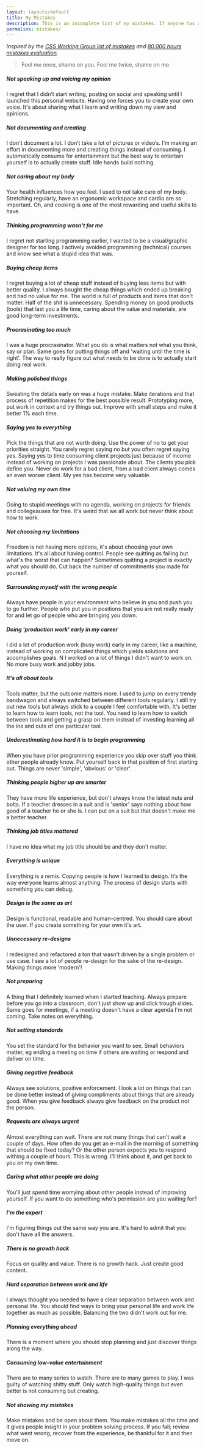 ```yaml
---
layout: layouts/default
title: My Mistakes
description: This is an incomplete list of my mistakes. If anyone has a time machine hit me up, I would love to go back in time to correct them. Listing these here  might prevent me from future mistakes. This is just my unique perspective. We each have our own opinions and approach to how we solve problems.
permalink: mistakes/
---
```


*Inspired by the [CSS Working Group list of mistakes][csswg] and [80.000 hours mistakes evaluation][hours].*

> Fool me once, shame on you. Fool me twice, shame on me. 

##### Not speaking up and voicing my opinion
I regret that I didn’t start writing, posting on social and speaking until I launched this personal website. Having one  forces you to create your own voice. It's about sharing what I learn and writing down my view and opinions. 

##### Not documenting and creating
I don't document a lot. I don’t take a lot of pictures or video’s. I’m making an effort in documenting more and creating things instead of consuming. I automatically consume for entertainment but the best way to entertain yourself is to actually create stuff. Idle hands build nothing. 

##### Not caring about my body
Your health influences how you feel. I used to not take care of my body. Stretching regularly, have an ergonomic workspace and cardio are so important. Oh, and cooking is one of the most rewarding and useful skills to have. 

##### Thinking programming wasn't for me
I regret not starting programming earlier, I wanted to be a visual/graphic designer for too long. I actively avoided programming (technical) courses and know see what a stupid idea that was.

##### Buying cheap items
I regret buying a lot of cheap stuff instead of buying less items but with better quality. I always bought the cheap things which ended up breaking and had no value for me. The world is full of products and items that don't matter. Half of the shit is unnecessary. Spending money on good products (tools) that last you a life time, caring about the value and materials, are good long-term investments. 

##### Procrasinating too much
I was a huge procrasinator. What you do is what matters not what you think, say or plan. Same goes for putting things off and 'waiting until the time is right'. The way to really figure out what needs to be done is to actually start doing real work. 

##### Making polished things
Sweating the details early on was a huge mistake. Make iterations and that process of repetition makes for the best possible result. Prototyping more, put work in context and try things out. Improve with small steps and make it better 1% each time.

##### Saying yes to everything
Pick the things that are not worth doing. Use the power of no to get your priorities straight. You rarely regret saying no but you often regret saying yes. Saying yes to time consuming client projects just because of income instead of working on projects I was passionate about. The clients you pick define you. Never do work for a bad client, from a bad client always comes an even worser client. My yes has become very valuable. 

##### Not valuing my own time
Going to stupid meetings with no agenda, working on projects for friends and collegeauses for free. It's weird that we all work but never think about how to work. 

##### Not choosing my limitations
Freedom is not having more options, it's about choosing your own limitations. It's all about having control. People see quitting as failing but what's the worst that can happen? Sometimes quitting a project is exactly what you should do. Cut back the number of commitments you made for yourself. 

##### Surrounding myself with the wrong people
Always have people in your environment who believe in you and push you to go further. People who put you in positions that you are not really ready for and let go of people who are bringing you down.

##### Doing 'production work' early in my career
I did a lot of production work (busy work) early in my career, like a machine, instead of working on complicated things which yields solutions and accomplishes goals. N I worked on a lot of things I didn't want to work on. No more busy work and jobby jobs.

##### It's all about tools
Tools matter, but the outcome matters more. I used to jump on every trendy bandwagon and always switched between different tools regularly. I still try out new tools but always stick to a couple I feel comfortable with. It's better to learn how to learn tools, not the tool. You need to learn how to switch between tools and getting a grasp on them instead of investing learning all the ins and outs of one particular tool.

##### Underestimating how hard it is to begin programming
When you have prior programming experience you skip over stuff you think other people already know. Put yourself back in that position of first starting out. Things are never 'simple', 'obvious' or 'clear'.

##### Thinking people higher up are smarter
They have more life experience, but don't always know the latest nuts and bolts. If a teacher dresses in a suit and is 'senior' says nothing about how good of a teacher he or she is. I can put on a suit but that doesn't make me a better teacher.

##### Thinking job titles mattered
I have no idea what my job title should be and they don't matter.

##### Everything is unique
Everything is a remix. Copying people is how I learned to design. It’s the way everyone learns almost anything. The process of design starts with something you can debug. 

##### Design is the same as art
Design is functional, readable and human-centred. You should care about the user. If you create something for your own it's art.

##### Unnecessary re-designs
I redesigned and refactored a ton that wasn't driven by a single problem or use case. I see a lot of people re-design for the sake of the re-design. Making things more 'modern'!

##### Not preparing
A thing that I definitely learned when I started teaching. Always prepare before you go into a classroom, don't just show up and click trough slides. Same goes for meetings, if a meeting doesn't have a clear agenda I'm not coming. Take notes on everything.

##### Not setting standards
You set the standard for the behavior you want to see. Small behaviors matter, eg ending a meeting on time if others are waiting or respond and deliver on time.

##### Giving negative feedback
Always see solutions, positive enforcement. I look a lot on things that can be done better instead of giving compliments about things that are already good. When you give feedback always give feedback on the product not the person. 

##### Requests are always urgent
Almost everything can wait. There are not many things that can't wait a couple of days. How often do you get an e-mail in the morning of something that should be fixed today? Or the other person expects you to respond withing a couple of hours. This is wrong. I’ll think about it, and get back to you on my own time.

##### Caring what other people are doing
You'll just spend time worrying about other people instead of improving yourself. If you want to do something who's permission are you waiting for?

##### I'm the expert
I'm figuring things out the same way you are. It's hard to admit that you don't have all the answers. 

##### There is no growth hack
Focus on quality and value. There is no growth hack. Just create good content. 

##### Hard separation between work and life
I always thought you needed to have a clear separation between work and personal life. You should find ways to bring your personal life and work life together as much as possible. Balancing the two didn't work out for me.

##### Planning everything ahead
There is a moment where you should stop planning and just discover things along the way. 

##### Consuming low-value entertainment
There are to many series to watch. There are to many games to play. I was guilty of watching shitty stuff. Only watch high-quality things but even better is not consuming but creating.

##### Not showing my mistakes
Make mistakes and be open about them. You make mistakes all the time and it gives people insight in your problem solving process. If you fail; review what went wrong, recover from the experience, be thankful for it and then move on.

[csswg]: https://wiki.csswg.org/ideas/mistakes
[hours]: https://80000hours.org/about/credibility/evaluations/mistakes/
